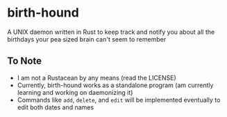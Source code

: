 # birth-hound
<!-- Line break -->
A UNIX daemon written in Rust to keep track and notify you about all the birthdays your pea sized brain can't seem to remember

## To Note

* I am not a Rustacean by any means (read the LICENSE)
* Currently, birth-hound works as a standalone program (am currently learning and working on daemonizing it)
* Commands like `add`, `delete`, and `edit` will be implemented eventually to edit both dates and names

